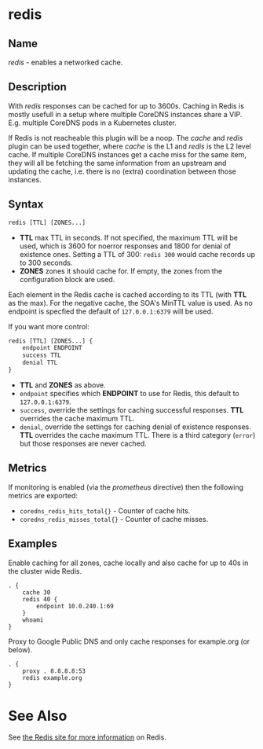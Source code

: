 # redis

## Name

*redis* - enables a networked cache.

## Description

With *redis* responses can be cached for up to 3600s. Caching in Redis is mostly usefull in
a setup where multiple CoreDNS instances share a VIP. E.g. multiple CoreDNS pods in a Kubernetes
cluster.

If Redis is not reacheable this plugin will be a noop. The *cache* and *redis* plugin can be used
together, where *cache* is the L1 and *redis* is the L2 level cache.
If multiple CoreDNS instances get a cache miss for the same item, they will all be fetching the same
information from an upstream and updating the cache, i.e. there is no (extra) coordination between
those instances.

## Syntax

~~~ txt
redis [TTL] [ZONES...]
~~~

* **TTL** max TTL in seconds. If not specified, the maximum TTL will be used, which is 3600 for
    noerror responses and 1800 for denial of existence ones.
    Setting a TTL of 300: `redis 300` would cache records up to 300 seconds.
* **ZONES** zones it should cache for. If empty, the zones from the configuration block are used.

Each element in the Redis cache is cached according to its TTL (with **TTL** as the max). For the negative
cache, the SOA's MinTTL value is used. As no endpoint is specfied the default of `127.0.0.1:6379` will
be used.

If you want more control:

~~~ txt
redis [TTL] [ZONES...] {
    endpoint ENDPOINT
    success TTL
    denial TTL
}
~~~

* **TTL**  and **ZONES** as above.
* `endpoint` specifies which **ENDPOINT** to use for Redis, this default to `127.0.0.1:6379`.
* `success`, override the settings for caching successful responses. **TTL** overrides the cache maximum TTL.
* `denial`, override the settings for caching denial of existence responses. **TTL** overrides the cache maximum TTL.
  There is a third category (`error`) but those responses are never cached.

## Metrics

If monitoring is enabled (via the *prometheus* directive) then the following metrics are exported:

* `coredns_redis_hits_total{}` - Counter of cache hits.
* `coredns_redis_misses_total{}` - Counter of cache misses.

## Examples

Enable caching for all zones, cache locally and also cache for up to 40s in the cluster wide Redis.

~~~ corefile
. {
    cache 30
    redis 40 {
        endpoint 10.0.240.1:69
    }
    whoami
}
~~~

Proxy to Google Public DNS and only cache responses for example.org (or below).

~~~ corefile
. {
    proxy . 8.8.8.8:53
    redis example.org
}
~~~

# See Also

See [the Redis site for more information](https://redis.io) on Redis.
